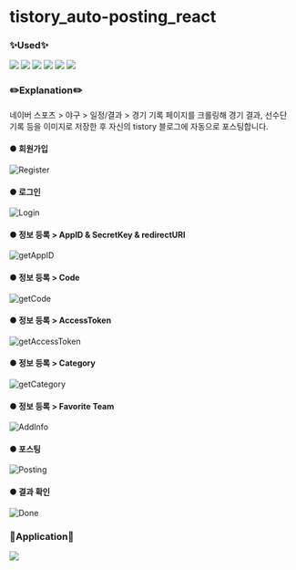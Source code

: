 # tistory_auto-posting_react

### ✨Used✨
<div>
<img src="https://img.shields.io/badge/Node.js-339933?style=for-the-badge&logo=Node.js&logoColor=white"/>
<img src="https://img.shields.io/badge/React-61DAFB?style=for-the-badge&logo=React&logoColor=white"/>
<img src="https://img.shields.io/badge/MongoDB-47A248?style=for-the-badge&logo=MongoDB&logoColor=white"/>
<img src="https://img.shields.io/badge/Ant Design-0170FE?style=for-the-badge&logo=Ant Design&logoColor=white"/>
<img src="https://img.shields.io/badge/Naver-03C75A?style=for-the-badge&logo=Naver&logoColor=white"/>
<img src="https://img.shields.io/badge/Cloudinary-3448c5?style=for-the-badge"/>
</div>

### ✏️Explanation✏️
네이버 스포츠 > 야구 > 일정/결과 > 경기 기록 페이지를 크롤링해 
경기 결과, 선수단 기록 등을 이미지로 저장한 후 자신의 tistory 블로그에 자동으로 포스팅합니다.

#### ● 회원가입
![Register](https://user-images.githubusercontent.com/28249915/138463273-0e272299-92d5-494e-ab03-663ca389145e.gif)

#### ● 로그인
![Login](https://user-images.githubusercontent.com/28249915/138464236-3119f145-0723-435e-a877-84dc403b7e65.gif)

#### ● 정보 등록 > AppID & SecretKey & redirectURI
![getAppID](https://user-images.githubusercontent.com/28249915/138464865-f903b404-bc5b-46e5-a6d5-8d3ffdc6fd33.gif)

#### ● 정보 등록 > Code
![getCode](https://user-images.githubusercontent.com/28249915/138464890-a33f0314-de7a-4e76-9641-613f42e2e875.gif)

#### ● 정보 등록 > AccessToken
![getAccessToken](https://user-images.githubusercontent.com/28249915/138464901-318b2085-eaa2-4724-9303-47a32e54d5b2.gif)

#### ● 정보 등록 > Category
![getCategory](https://user-images.githubusercontent.com/28249915/138464916-c0af942e-6cb4-4903-9ccd-577b4559ce0f.gif)

#### ● 정보 등록 > Favorite Team
![AddInfo](https://user-images.githubusercontent.com/28249915/138464947-58ee9526-b14f-4485-9971-67daf5546e1b.gif)

#### ● 포스팅
![Posting](https://user-images.githubusercontent.com/28249915/138464963-fa7431c5-6e57-42f4-a42f-f13922523ffa.gif)

#### ● 결과 확인
![Done](https://user-images.githubusercontent.com/28249915/138464972-08d9bc25-51e2-46b9-b25a-d8653c3e6c06.gif)


### 👀Application👀
<div>
  <a href="https://tistoryautoposting.herokuapp.com/">
    <img src="https://img.shields.io/badge/Heroku-430098?style=for-the-badge&logo=Heroku&logoColor=white"/>
  </a>
</div>
